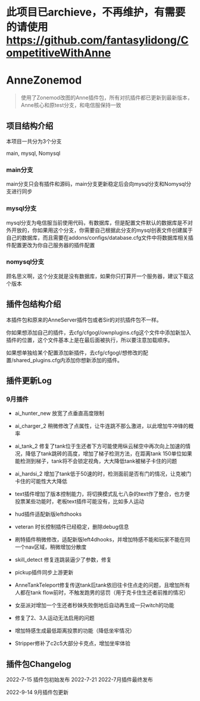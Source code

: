 # 此项目已archieve，不再维护，有需要的请使用 https://github.com/fantasylidong/CompetitiveWithAnne

# AnneZonemod

> 使用了Zonemod改图的Anne插件包，所有对抗插件都已更新到最新版本，Anne核心和原test分支，和电信服保持一致

## 项目结构介绍

本项目一共分为3个分支

main, mysql, Nomysql

### main分支

main分支只会有插件和源码，main分支更新稳定后会向mysql分支和Nomysql分支进行同步

### mysql分支

mysql分支为电信服当前使用代码，有数据库，但是配置文件默认的数据库是不对外开放的，你如果用这个分支，你需要自己根据此分支的mysql创表文件创建属于自己的数据库，而且需要在addons/configs/database.cfg文件中将数据库相关插件配置更改为你自己服务器的插件配置

### nomysql分支

顾名思义啊，这个分支就是没有数据库，如果你只打算开一个服务器，建议下载这个版本

## 插件包结构介绍

本插件包和原来的AnneServer插件包或者Sir的对抗插件包不一样。

你如果想添加自己的插件，去cfg/cfgogl/ownplugins.cfg这个文件中添加新加入插件的位置，这个文件基本上是在最后面被执行，所以要注意加载顺序。

如果想单独给某个配置添加新插件，去cfg/cfgogl/想修改的配置/shared_plugins.cfg内添加你想新添加的插件。

## 插件更新Log

### 9月插件

- ai_hunter_new 放宽了点垂直高度限制

- ai_charger_2 稍微修改了点属性，让牛连跳不那么激进，以此增加牛冲锋的概率

- ai_tank_2 修复了tank位于生还者下方可能使用纵云梯空中再次向上加速的情况，降低了tank跳砖的高度，增加了梯子检测方法，在距离tank 150单位如果能检测到梯子，tank将不会锁定视角，大大降低tank被梯子卡住的问题

- ai_hardsi_2 增加了tank低于50速的时，检测面前是否有门的情况，让克被门卡住的可能性大大降低

- text插件增加了版本控制能力，将切换模式乱七八杂的text作了整合，也方便投票某些功能时，老板text插件可能没有，比如多人运动

- hud插件适配新版leftdhooks

- veteran 时长控制插件已经稳定，删除debug信息

- 刷特插件稍微修改，适配新版left4dhooks，并增加特感不能和玩家不能在同一个nav区域，稍微增加分散度

- skill_detect 修复连跳装逼少了参数，修复

- pickup插件同步上游更新

- AnneTankTeleport修复传送tank后tank依旧往卡住点走的问题，且增加所有人都在tank flow前时，不触发跑男的惩罚（用于克卡住生还者前推的情况）

- 女巫派对增加一个生还者秒妹失败倒地后自动再生成一只witch的功能

- 修复了2、3人运动无法启用的问题

- 增加特感生成最低距离投票的功能（降低坐牢情况）

- Stripper修补了c2c5大部分卡克点，增加坐牢体验

## 插件包Changelog

2022-7-15 插件包初始发布
2022-7-21 2022-7月插件最终发布

2022-9-14 9月插件包更新
